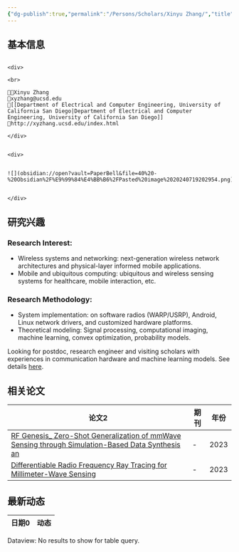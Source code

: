 ```yaml
---
{"dg-publish":true,"permalink":"/Persons/Scholars/Xinyu Zhang/","title":"Professor","tags":["scholar"]}
---
```



## 基本信息
````ad-flex

<div>

<br>

🧑‍🔬Xinyu Zhang
📮xyzhang@ucsd.edu
🏫[[Department of Electrical and Computer Engineering, University of California San Diego|Department of Electrical and Computer Engineering, University of California San Diego]]
🔗http://xyzhang.ucsd.edu/index.html

</div>


<div>


![](obsidian://open?vault=PaperBell&file=40%20-%20Obsidian%2F%E9%99%84%E4%BB%B6%2FPasted%20image%2020240719202954.png)


</div>

````
## 研究兴趣
### Research Interest:
- Wireless systems and networking: next-generation wireless network architectures and physical-layer informed mobile applications.
- Mobile and ubiquitous computing: ubiquitous and wireless sensing systems for healthcare, mobile interaction, etc.
### Research Methodology:
- System implementation: on software radios (WARP/USRP), Android, Linux network drivers, and customized hardware platforms.
- Theoretical modeling: Signal processing, computational imaging, machine learning, convex optimization, probability models.

Looking for postdoc, research engineer and visiting scholars with experiences in communication hardware and machine learning models. See details [here](http://xyzhang.ucsd.edu/openings.html).

## 相关论文
<div><table class="dataview table-view-table"><thead class="table-view-thead"><tr class="table-view-tr-header"><th class="table-view-th"><span>论文</span><span class="dataview small-text">2</span></th><th class="table-view-th"><span>期刊</span></th><th class="table-view-th"><span>年份</span></th></tr></thead><tbody class="table-view-tbody"><tr><td><span><a data-tooltip-position="top" aria-label="Inputs/Zotero/RF Genesis_ Zero-Shot Generalization of mmWave Sensing through Simulation-Based Data Synthesis an.md" data-href="Inputs/Zotero/RF Genesis_ Zero-Shot Generalization of mmWave Sensing through Simulation-Based Data Synthesis an.md" href="Inputs/Zotero/RF Genesis_ Zero-Shot Generalization of mmWave Sensing through Simulation-Based Data Synthesis an.md" class="internal-link" target="_blank" rel="noopener">RF Genesis_ Zero-Shot Generalization of mmWave Sensing through Simulation-Based Data Synthesis an</a></span></td><td><span>-</span></td><td>2023</td></tr><tr><td><span><a data-tooltip-position="top" aria-label="Inputs/Zotero/Differentiable Radio Frequency Ray Tracing for Millimeter-Wave Sensing.md" data-href="Inputs/Zotero/Differentiable Radio Frequency Ray Tracing for Millimeter-Wave Sensing.md" href="Inputs/Zotero/Differentiable Radio Frequency Ray Tracing for Millimeter-Wave Sensing.md" class="internal-link" target="_blank" rel="noopener">Differentiable Radio Frequency Ray Tracing for Millimeter-Wave Sensing</a></span></td><td><span>-</span></td><td>2023</td></tr></tbody></table></div>

## 最新动态
<div><table class="dataview table-view-table"><thead class="table-view-thead"><tr class="table-view-tr-header"><th class="table-view-th"><span>日期</span><span class="dataview small-text">0</span></th><th class="table-view-th"><span>动态</span></th></tr></thead><tbody class="table-view-tbody"></tbody></table><div class="dataview dataview-error-box"><p class="dataview dataview-error-message">Dataview: No results to show for table query.</p></div></div>